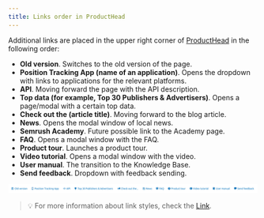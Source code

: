 ```yaml
---
title: Links order in ProductHead
---
```


Additional links are placed in the upper right corner of [ProductHead](/components/product-head/) in the following order:

- **Old version**. Switches to the old version of the page.
- **Position Tracking App (name of an application)**. Opens the dropdown with links to applications for the relevant platforms.
- **API**. Moving forward the page with the API description.
- **Top data (for example, Top 30 Publishers & Advertisers)**. Opens a page/modal with a certain top data.
- **Check out the (article title)**. Moving forward to the blog article.
- **News**. Opens the modal window of local news.
- **Semrush Academy**. Future possible link to the Academy page.
- **FAQ**. Opens a modal window with the FAQ.
- **Product tour**. Launches a product tour.
- **Video tutorial**. Opens a modal window with the video.
- **User manual**. The transition to the Knowledge Base.
- **Send feedback**. Dropdown with feedback sending.

![links order](static/links-order.png)

> 💡 For more information about link styles, check the [Link](/components/link/).

